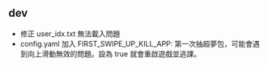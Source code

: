 ## dev

- 修正 user_idx.txt 無法載入問題
- config.yaml 加入 FIRST_SWIPE_UP_KILL_APP: 第一次抽超夢包，可能會遇到向上滑動無效的問題。設為 true 就會重啟遊戲並逃課。
